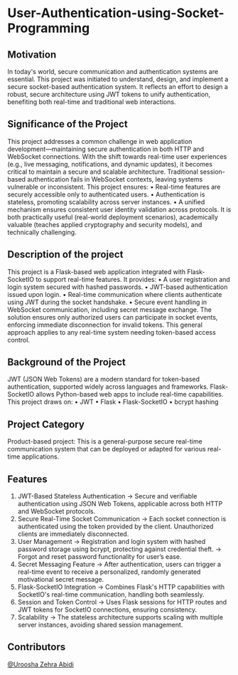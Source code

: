 # User-Authentication-using-Socket-Programming

## Motivation
In today's world, secure communication and authentication systems are essential. This project was initiated to understand, design, and implement a secure socket-based authentication system. It reflects an effort to design a robust, secure architecture using JWT tokens to unify authentication, benefiting both real-time and traditional web interactions.

## Significance of the Project
This project addresses a common challenge in web application development—maintaining secure authentication in both HTTP and WebSocket connections. With the shift towards real-time user experiences (e.g., live messaging, notifications, and dynamic updates), it becomes critical to maintain a secure and scalable architecture. Traditional session-based authentication fails in WebSocket contexts, leaving systems vulnerable or inconsistent.
This project ensures:
•	Real-time features are securely accessible only to authenticated users.
•	Authentication is stateless, promoting scalability across server instances.
•	A unified mechanism ensures consistent user identity validation across protocols.
It is both practically useful (real-world deployment scenarios), academically valuable (teaches applied cryptography and security models), and technically challenging.

## Description of the project
This project is a Flask-based web application integrated with Flask-SocketIO to support real-time features. It provides:
•	A user registration and login system secured with hashed passwords.
•	JWT-based authentication issued upon login.
•	Real-time communication where clients authenticate using JWT during the socket handshake.
•	Secure event handling in WebSocket communication, including secret message exchange.
The solution ensures only authorized users can participate in socket events, enforcing immediate disconnection for invalid tokens. This general approach applies to any real-time system needing token-based access control.

## Background of the Project
JWT (JSON Web Tokens) are a modern standard for token-based authentication, supported widely across languages and frameworks. Flask-SocketIO allows Python-based web apps to include real-time capabilities. This project draws on:
•	JWT 
•	Flask 
•	Flask-SocketIO 
•	bcrypt hashing 

## Project Category
Product-based project: This is a general-purpose secure real-time communication system that can be deployed or adapted for various real-time applications.

## Features
1.	JWT-Based Stateless Authentication
    -> Secure and verifiable authentication using JSON Web Tokens, applicable across both HTTP and WebSocket protocols.
2.	Secure Real-Time Socket Communication
   -> Each socket connection is authenticated using the token provided by the client. Unauthorized clients are immediately disconnected.
3.	User Management
    -> Registration and login system with hashed password storage using bcrypt, protecting against credential theft.
    -> Forgot and reset password functionality for user’s ease.
4.	Secret Messaging Feature
    -> After authentication, users can trigger a real-time event to receive a personalized, randomly generated motivational secret message.
5.	Flask-SocketIO Integration
    -> Combines Flask's HTTP capabilities with SocketIO's real-time communication, handling both seamlessly.
6.	Session and Token Control
    -> Uses Flask sessions for HTTP routes and JWT tokens for SocketIO connections, ensuring consistency.
7.	Scalability
    -> The stateless architecture supports scaling with multiple server instances, avoiding shared session management.

## Contributors
[@Uroosha Zehra Abidi](https://github.com/Uroosha4048)

